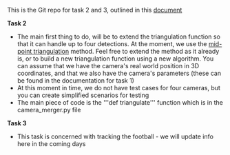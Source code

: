 This is the Git repo for task 2 and 3, outlined in this [document](https://docs.google.com/document/d/144RnQbVfqP_-Lkm2pNSkxNoAAIMNT4Cj5_UVTuXWZlY/edit?usp=sharing)

**Task 2**
- The main first thing to do, will be to extend the triangulation function so that it can handle up to four detections. At the moment, we use the [mid-point triangulation](https://en.wikipedia.org/wiki/Triangulation_(computer_vision)#Mid-point_method) method. Feel free to extend the method as it already is, or to build a new triangulation function using a new algorithm. You can assume that we have the camera's real world position in 3D coordinates, and that we also have the camera's parameters (these can be found in the documentation for task 1) 
- At this moment in time, we do not have test cases for four cameras, but you can create simplified scenarios for testing 
- The main piece of code is the '''def triangulate''' function which is in the camera_merger.py file

**Task 3**
- This task is concerned with tracking the football - we will update info here in the coming days

